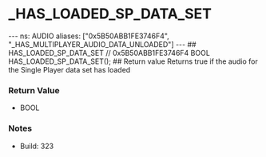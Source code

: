 # _HAS_LOADED_SP_DATA_SET

--- ns: AUDIO aliases: ["0x5B50ABB1FE3746F4", "_HAS_MULTIPLAYER_AUDIO_DATA_UNLOADED"] --- ## HAS_LOADED_SP_DATA_SET  // 0x5B50ABB1FE3746F4 BOOL HAS_LOADED_SP_DATA_SET();   ## Return value Returns true if the audio for the Single Player data set has loaded

### Return Value
* BOOL

### Notes
* Build: 323

